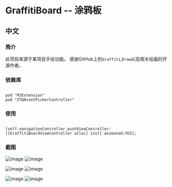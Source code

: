 # GraffitiBoard -- 涂鸦板

## **中文**

### 简介

此项目来源于某项目手绘功能。
感谢GitHub上的`Graffiti`,`Draw`以及相关绘画的开源作者。

### 依赖库

```pod

pod "MJExtension"
pod "ZYQAssetPickerController"

```

### 使用

```objc

[self.navigationController pushViewController:[[GraffitiBoardViewController alloc] init] animated:YES];

```

### 截图

![image](http://7xprgz.com1.z0.glb.clouddn.com/JessicaIMG_0511.PNG?imageView2/2/w/200)
![image](http://7xprgz.com1.z0.glb.clouddn.com/JessicaIMG_0517.PNG?imageView2/2/w/200)

![image](http://7xprgz.com1.z0.glb.clouddn.com/JessicaIMG_0515.PNG?imageView2/2/w/200)
![image](http://7xprgz.com1.z0.glb.clouddn.com/JessicaIMG_0516.PNG?imageView2/2/w/200)

![image](http://7xprgz.com1.z0.glb.clouddn.com/JessicaIMG_0512.PNG?imageView2/2/w/200)
![image](http://7xprgz.com1.z0.glb.clouddn.com/JessicaIMG_0514.PNG?imageView2/2/w/200)

